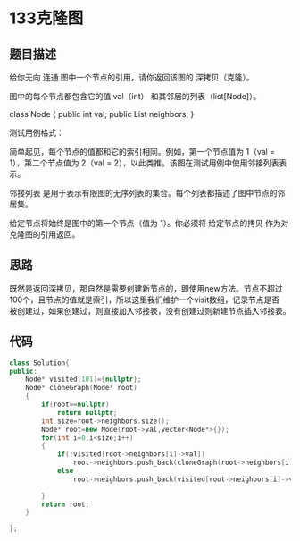 # 133克隆图

## 题目描述

给你无向 连通 图中一个节点的引用，请你返回该图的 深拷贝（克隆）。

图中的每个节点都包含它的值 val（int） 和其邻居的列表（list[Node]）。

class Node {
    public int val;
    public List<Node> neighbors;
}
 

测试用例格式：

简单起见，每个节点的值都和它的索引相同。例如，第一个节点值为 1（val = 1），第二个节点值为 2（val = 2），以此类推。该图在测试用例中使用邻接列表表示。

邻接列表 是用于表示有限图的无序列表的集合。每个列表都描述了图中节点的邻居集。

给定节点将始终是图中的第一个节点（值为 1）。你必须将 给定节点的拷贝 作为对克隆图的引用返回。

## 思路

既然是返回深拷贝，那自然是需要创建新节点的，即使用new方法。节点不超过100个，且节点的值就是索引，所以这里我们维护一个visit数组，记录节点是否\
被创建过，如果创建过，则直接加入邻接表，没有创建过则新建节点插入邻接表。

## 代码

```C++
class Solution{
public:
    Node* visited[101]={nullptr};
    Node* cloneGraph(Node* root)
    {
        if(root==nullptr)
            return nullptr;
        int size=root->neighbors.size();
        Node* root=new Node(root->val,vector<Node*>{});
        for(int i=0;i<size;i++)
        {
            if(!visited[root->neighbors[i]->val])
                root->neighbors.push_back(cloneGraph(root->neighbors[i]));
            else
                root->neighbors.push_back(visited[root->neighbors[i]->val]);
                
        }
        return root;
    }

};
```
